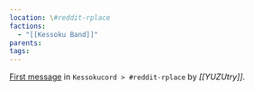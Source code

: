 ```yaml
---
location: \#reddit-rplace
factions:
  - "[[Kessoku Band]]"
parents: 
tags: 
---
```

[First message](https://discord.com/channels/1093664259273130084/1131230952119615600/1131424654750396530) in  `Kessokucord > #reddit-rplace` by *[[YUZUtry]]*.
